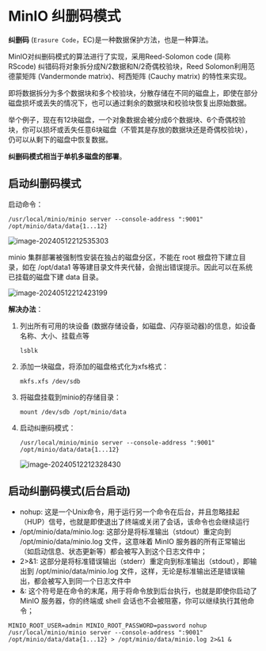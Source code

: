 # MinIO 纠删码模式

**纠删码** (`Erasure Code`，EC)是一种数据保护方法，也是一种算法。

MinIO对纠删码模式的算法进行了实现，采用Reed-Solomon code (简称RScode) 纠错码将对象拆分成N/2数据和N/2奇偶校验块，Reed Solomon利用范德蒙矩阵 (Vandermonde matrix)、柯西矩阵 (Cauchy matrix) 的特性来实现。

即将数据拆分为多个数据块和多个校验块，分散存储在不同的磁盘上，即使在部分磁盘损坏或丢失的情况下，也可以通过剩余的数据块和校验块恢复出原始数据。

举个例子，现在有12块磁盘，一个对象数据会被分成6个数据块、6个奇偶校验块，你可以损坏或丢失任意6块磁盘（不管其是存放的数据块还是奇偶校验块），仍可以从剩下的磁盘中恢复数据。

**纠删码模式相当于单机多磁盘的部署**。

## 启动纠删码模式

启动命令：

```shell
/usr/local/minio/minio server --console-address ":9001" /opt/minio/data/data{1...12}
```

![image-20240512212535303](https://fastly.jsdelivr.net/gh/LetengZzz/img/java/others/202412092359218.png)

minio 集群部署被强制性安装在独占的磁盘分区，不能在 root 根盘符下建立目录，如在 /opt/data1 等等建目录文件夹代替，会抛出错误提示。因此可以在系统已挂载的磁盘下建 data 目录。

![image-20240512212423199](https://fastly.jsdelivr.net/gh/LetengZzz/img/java/others/202412092359920.png)

**解决办法**：

1. 列出所有可用的块设备 (数据存储设备，如磁盘、闪存驱动器)的信息，如设备名称、大小、挂载点等

   ```shell
   lsblk
   ```

2. 添加一块磁盘，将添加的磁盘格式化为xfs格式：

   ```shell
   mkfs.xfs /dev/sdb
   ```

3. 将磁盘挂载到minio的存储目录：

   ```shell
   mount /dev/sdb /opt/minio/data
   ```

4. 启动纠删码模式：

   ```
   /usr/local/minio/minio server --console-address ":9001" /opt/minio/data/data{1...12}	
   ```

   ![image-20240512212328430](https://fastly.jsdelivr.net/gh/LetengZzz/img/java/others/202412092359204.png)

## 启动纠删码模式(后台启动)

- nohup:  这是一个Unix命令，用于运行另一个命令在后台，并且忽略挂起（HUP）信号，也就是即使退出了终端或关闭了会话，该命令也会继续运行
- /opt/minio/data/minio.log:  这部分是将标准输出（stdout）重定向到 /opt/minio/data/minio.log 文件，这意味着 MinIO 服务器的所有正常输出（如启动信息、状态更新等）都会被写入到这个日志文件中；
- 2>&1:  这部分是将标准错误输出（stderr）重定向到标准输出（stdout），即输出到 /opt/minio/data/minio.log 文件，这样，无论是标准输出还是错误输出，都会被写入到同一个日志文件中
- &:  这个符号是在命令的末尾，用于将命令放到后台执行，也就是即使你启动了 MinIO 服务器，你的终端或 shell 会话也不会被阻塞，你可以继续执行其他命令；

```shell
MINIO_ROOT_USER=admin MINIO_ROOT_PASSWORD=password nohup /usr/local/minio/minio server --console-address ":9001" /opt/minio/data/data{1...12} > /opt/minio/data/minio.log 2>&1 &
```





